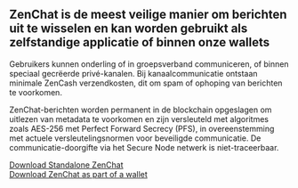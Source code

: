 ## ZenChat is de meest veilige manier om berichten uit te wisselen en kan worden gebruikt als zelfstandige applicatie of binnen onze wallets
Gebruikers kunnen onderling of in groepsverband communiceren, of binnen speciaal gecrëerde privé-kanalen. Bij kanaalcommunicatie ontstaan minimale ZenCash verzendkosten, dit om spam of ophoping van berichten te voorkomen.

ZenChat-berichten worden permanent in de blockchain opgeslagen om uitlezen van metadata te voorkomen en zijn versleuteld met algoritmes zoals AES-256 met Perfect Forward Secrecy (PFS), in overeenstemming met actuele versleutelingsnormen voor beveiligde communicatie. De communicatie-doorgifte via het Secure Node netwerk is niet-traceerbaar.

<div class="row justify-content-center mt-5">
  <div class="col-lg-12 col-xl-6 mb-3">
    <a href="https://github.com/ZencashOfficial/ZENChat/releases" target="_blank" class="btn btn-lg btn-block btn-primary">Download Standalone ZenChat</a>
  </div>
  <div class="col-lg-12 col-xl-6 mb-3">
    <a href="{% tl wallets {{site.lang}} %}" class="btn btn-lg btn-block btn-primary">Download ZenChat as part of a wallet</a>
  </div>
</div>
